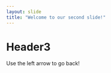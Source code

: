 ```yaml
---
layout: slide
title: "Welcome to our second slide!"
---
```

# Header3
Use the left arrow to go back!

